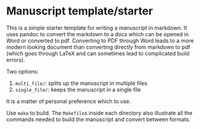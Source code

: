 # Manuscript template/starter

This is a simple starter template for writing a manuscript in markdown.
It uses pandoc to convert the markdown to a docx which can be opened in Word or converted to pdf.
Converting to PDF through Word leads to a more modern looking document than converting directly from markdown to pdf (which goes through LaTeX and can sometimes lead to complicated build errors).

Two options:

1. `multi_file/`: splits up the manuscript in multiple files
2. `single_file/`: keeps the manuscript in a single file

It is a matter of personal preference which to use.

Use `make` to build.
The `Makefile`s inside each directory also illustrate all the commands needed to build the manuscript and convert between formats.
